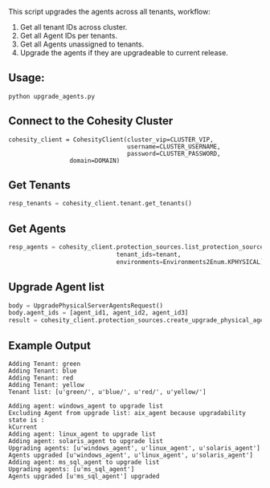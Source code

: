 This script upgrades the agents across all tenants, workflow:

1. Get all tenant IDs across cluster.
2. Get all Agent IDs per tenants.
3. Get all Agents unassigned to tenants.
4. Upgrade the agents if they are upgradeable to current release.

## Usage: 
```
python upgrade_agents.py
```

## Connect to the Cohesity Cluster
```
cohesity_client = CohesityClient(cluster_vip=CLUSTER_VIP,
                                 username=CLUSTER_USERNAME, 
                                 password=CLUSTER_PASSWORD,
				 domain=DOMAIN)
```

## Get Tenants

```python
resp_tenants = cohesity_client.tenant.get_tenants()
```

## Get Agents
```python
resp_agents = cohesity_client.protection_sources.list_protection_sources(
                              tenant_ids=tenant,
                              environments=Environments2Enum.KPHYSICAL)
```

## Upgrade Agent list
```python
body = UpgradePhysicalServerAgentsRequest()
body.agent_ids = [agent_id1, agent_id2, agent_id3]
result = cohesity_client.protection_sources.create_upgrade_physical_agents(body)
```

## Example Output
```
Adding Tenant: green
Adding Tenant: blue
Adding Tenant: red
Adding Tenant: yellow
Tenant list: [u'green/', u'blue/', u'red/', u'yellow/'] 

Adding agent: windows_agent to upgrade list
Excluding Agent from upgrade list: aix_agent because upgradability state is : 
kCurrent 
Adding agent: linux_agent to upgrade list
Adding agent: solaris_agent to upgrade list
Upgrading agents: [u'windows_agent', u'linux_agent', u'solaris_agent']
Agents upgraded [u'windows_agent', u'linux_agent', u'solaris_agent']
Adding agent: ms_sql_agent to upgrade list
Upgrading agents: [u'ms_sql_agent']
Agents upgraded [u'ms_sql_agent'] upgraded
```


